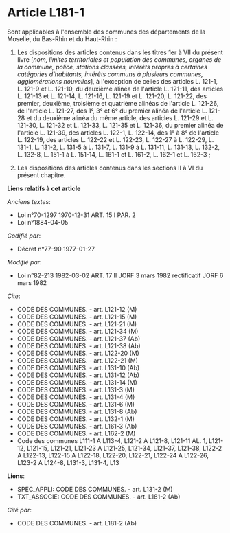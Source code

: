 # Article L181-1

Sont applicables à l'ensemble des communes des départements de la Moselle, du Bas-Rhin et du Haut-Rhin :

1. Les dispositions des articles contenus dans les titres 1er à VII du présent livre [*nom, limites territoriales et
population des communes, organes de la commune, police, stations classées, intérêts propres à certaines catégories
d'habitants, intérêts communs à plusieurs communes, agglomérations nouvelles*], à l'exception de celles des articles L.
121-1, L. 121-9 et L. 121-10, du deuxième alinéa de l'article L. 121-11, des articles L. 121-13 et L. 121-14, L. 121-16, L.
121-19 et L. 121-20, L. 121-22, des premier, deuxième, troisième et quatrième alinéas de l'article L. 121-26, de l'article L.
121-27, des 1°, 3° et 6° du premier alinéa de l'article L. 121-28 et du deuxième alinéa du même article, des articles L.
121-29 et L. 121-30, L. 121-32 et L. 121-33, L. 121-35 et L. 121-36, du premier alinéa de l'article L. 121-39, des articles
L. 122-1, L. 122-14, des 1° à 8° de l'article L. 122-19, des articles L. 122-22 et L. 122-23, L. 122-27 à L. 122-29, L.
131-1, L. 131-2, L. 131-5 à L. 131-7, L. 131-9 à L. 131-11, L. 131-13, L. 132-2, L. 132-8, L. 151-1 à L. 151-14, L. 161-1 et
L. 161-2, L. 162-1 et L. 162-3 ;

2. Les dispositions des articles contenus dans les sections II à VI du présent chapitre.

**Liens relatifs à cet article**

_Anciens textes_:

  - Loi n°70-1297 1970-12-31 ART. 15 I PAR. 2
  - Loi n°1884-04-05

_Codifié par_:

  - Décret n°77-90 1977-01-27

_Modifié par_:

  - Loi n°82-213 1982-03-02 ART. 17 II JORF 3 mars 1982 rectificatif JORF 6 mars 1982

_Cite_:

  - CODE DES COMMUNES. - art. L121-12 (M)
  - CODE DES COMMUNES. - art. L121-15 (M)
  - CODE DES COMMUNES. - art. L121-21 (M)
  - CODE DES COMMUNES. - art. L121-34 (M)
  - CODE DES COMMUNES. - art. L121-37 (Ab)
  - CODE DES COMMUNES. - art. L121-38 (Ab)
  - CODE DES COMMUNES. - art. L122-20 (M)
  - CODE DES COMMUNES. - art. L122-21 (M)
  - CODE DES COMMUNES. - art. L131-10 (Ab)
  - CODE DES COMMUNES. - art. L131-12 (Ab)
  - CODE DES COMMUNES. - art. L131-14 (M)
  - CODE DES COMMUNES. - art. L131-3 (M)
  - CODE DES COMMUNES. - art. L131-4 (M)
  - CODE DES COMMUNES. - art. L131-6 (M)
  - CODE DES COMMUNES. - art. L131-8 (Ab)
  - CODE DES COMMUNES. - art. L132-1 (M)
  - CODE DES COMMUNES. - art. L161-3 (Ab)
  - CODE DES COMMUNES. - art. L162-2 (M)
  - Code des communes L111-1 A L113-4, L121-2 A L121-8, L121-11 AL. 1, L121-12, L121-15, L121-21, L121-23 A L121-25, L121-34, L121-37, L121-38, L122-2 A L122-13, L122-15 A L122-18, L122-20, L122-21, L122-24 A L122-26, L123-2 A L124-8, L131-3, L131-4, L13

**Liens**:

  - SPEC_APPLI: CODE DES COMMUNES. - art. L131-2 (M)
  - TXT_ASSOCIE: CODE DES COMMUNES. - art. L181-2 (Ab)

_Cité par_:

  - CODE DES COMMUNES. - art. L181-2 (Ab)
